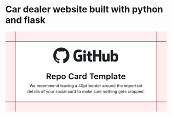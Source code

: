 # Car dealer website  built with python and flask

![alt text](https://github.com/emabistar/flask_website/blob/main/webcar.png?raw=true)
